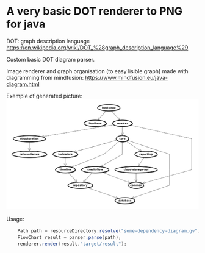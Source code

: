 # A very basic DOT renderer to PNG for java

DOT: graph description language
https://en.wikipedia.org/wiki/DOT_%28graph_description_language%29

Custom basic DOT diagram parser.

Image renderer and graph organisation (to easy lisible graph) made with diagramming from mindfusion:
https://www.mindfusion.eu/java-diagram.html

Exemple of generated picture:
![diagramm generation exemple](result.png "Sample diagramm")

Usage: 

```java
    Path path = resourceDirectory.resolve("some-dependency-diagram.gv");
    FlowChart result = parser.parse(path);
    renderer.render(result,"target/result");
```
